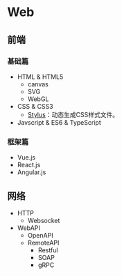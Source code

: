 # Web

## 前端
### 基础篇
- HTML & HTML5
    - canvas
    - SVG
    - WebGL
- CSS & CSS3
    - [Stylus](https://github.com/stylus/stylus)：动态生成CSS样式文件。
- Javscript & ES6 & TypeScript

### 框架篇
- Vue.js
- React.js
- Angular.js


## 网络
- HTTP
    - Websocket
- WebAPI
    - OpenAPI
    - RemoteAPI
        - Restful
        - SOAP
        - gRPC


